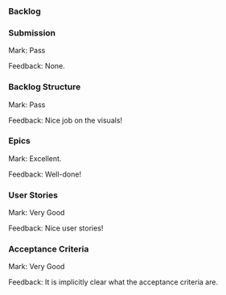 ﻿### Backlog


### Submission

Mark: Pass

Feedback: None.


### Backlog Structure

Mark: Pass

Feedback: Nice job on the visuals!


### Epics

Mark: Excellent.

Feedback: Well-done!


### User Stories

Mark: Very Good

Feedback: Nice user stories! 


### Acceptance Criteria

Mark: Very Good

Feedback: It is implicitly clear what the acceptance criteria are.

